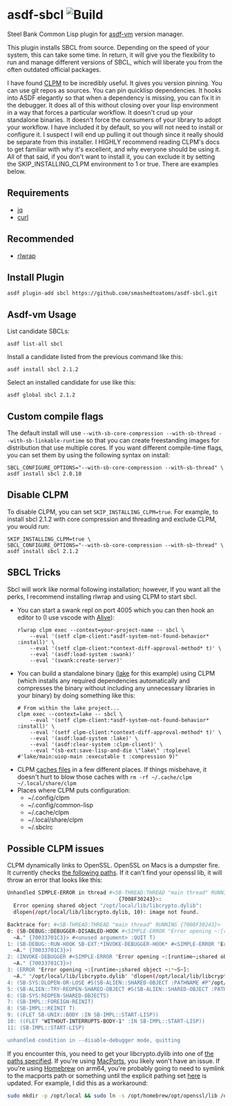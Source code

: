 # asdf-sbcl ![Build](https://github.com/smashedtoatoms/asdf-sbcl/workflows/Build/badge.svg?branch=main)

Steel Bank Common Lisp plugin for [asdf-vm](https://github.com/asdf-vm/asdf)
version manager.

This plugin installs SBCL from source. Depending on the speed of your system,
this can take some time.  In return, it will give you the flexibility to run and
manage different versions of SBCL, which will liberate you from the often
outdated official packages.

I have found [CLPM](https://www.clpm.dev/) to be incredibly useful.  It gives
you version pinning.  You can use git repos as sources.  You can pin quicklisp
dependencies.  It hooks into ASDF elegantly so that when a dependency is
missing, you can fix it in the debugger.  It does all of this without closing
over your lisp environment in a way that forces a particular workflow.  It
doesn't crud up your standalone binaries.  It doesn't force the consumers of
your library to adopt your workflow.  I have included it by default, so you will
not need to install or configure it.  I suspect I will end up pulling it out
though since it really should be separate from this installer.  I HIGHLY 
recommend reading CLPM's docs to get familiar with why it's excellent, and why
everyone should be using it.  All of that said, if you don't want to install 
it, you can exclude it by setting the SKIP_INSTALLING_CLPM environment to 1 
or true.  There are examples below.

## Requirements
- [jq](https://stedolan.github.io/jq/)
- [curl](https://curl.haxx.se/)

## Recommended
- [rlwrap](https://github.com/hanslub42/rlwrap)

## Install Plugin

```
asdf plugin-add sbcl https://github.com/smashedtoatoms/asdf-sbcl.git
```

## Asdf-vm Usage

List candidate SBCLs:

```
asdf list-all sbcl
```

Install a candidate listed from the previous command like this:

```
asdf install sbcl 2.1.2
```

Select an installed candidate for use like this:

```
asdf global sbcl 2.1.2
```

## Custom compile flags

The default install will use `--with-sb-core-compression --with-sb-thread
--with-sb-linkable-runtime` so that you can create freestanding images for
distribution that use multiple cores. If you want different compile-time flags,
you can set them by using the following syntax on install:

```
SBCL_CONFIGURE_OPTIONS="--with-sb-core-compression --with-sb-thread" \
asdf install sbcl 2.0.10
```

## Disable CLPM

To disable CLPM, you can set `SKIP_INSTALLING_CLPM=true`.  For example, to
install sbcl 2.1.2 with core compression and threading and exclude CLPM, you
would run:

```
SKIP_INSTALLING_CLPM=true \
SBCL_CONFIGURE_OPTIONS="--with-sb-core-compression --with-sb-thread" \
asdf install sbcl 2.1.2
```

## SBCL Tricks

Sbcl will work like normal following installation; however, If you want all the
perks, I recommend installing rlwrap and using CLPM to start sbcl.

- You can start a swank repl on port 4005 which you can then hook an editor to
  (I use vscode with
  [Alive](https://marketplace.visualstudio.com/items?itemName=rheller.alive)):
    ```
    rlwrap clpm exec --context=your-project-name -- sbcl \
        --eval '(setf clpm-client:*asdf-system-not-found-behavior* :install)' \
        --eval '(setf clpm-client:*context-diff-approval-method* t)' \
        --eval '(asdf:load-system :swank)'
        --eval '(swank:create-server)'
    ```
- You can build a standalone binary ([lake](https://github.com/takagi/lake) for
  this example) using CLPM (which installs any required dependencies
  automatically and compresses the binary without including any unnecessary
  libraries in your binary) by doing something like this:
    ```
    # From within the lake project...
    clpm exec --context=lake -- sbcl \
        --eval '(setf clpm-client:*asdf-system-not-found-behavior* :install)' \
        --eval '(setf clpm-client:*context-diff-approval-method* t)' \
        --eval '(asdf:load-system :lake)' \
        --eval '(asdf:clear-system :clpm-client)' \
        --eval "(sb-ext:save-lisp-and-die \"lake\" :toplevel #'lake/main:uiop-main :executable t :compression 9)"
    ```
- CLPM [caches files](https://common-lisp.net/project/clpm/docs/storage.html) in
  a few different places.  If things misbehave, it doesn't hurt to blow those
  caches with `rm -rf ~/.cache/clpm ~/.local/share/clpm`
- Places where CLPM puts configuration:
  - ~/.config/clpm
  - ~/.config/common-lisp
  - ~/.cache/clpm
  - ~/.local/share/clpm
  - ~/.sbclrc

## Possible CLPM issues
CLPM dynamically links to OpenSSL.  OpenSSL on Macs is a dumpster fire.  It
currently checks
[the following paths](https://github.com/cl-plus-ssl/cl-plus-ssl/blob/5aed9cabc2a6394d9e35e377f154d8c882b865eb/src/reload.lisp#L44).
If it can't find your openssl lib, it will throw an error that looks like this:
```sh
Unhandled SIMPLE-ERROR in thread #<SB-THREAD:THREAD "main thread" RUNNING
                                    {7008F30243}>:
  Error opening shared object "/opt/local/lib/libcrypto.dylib":
  dlopen(/opt/local/lib/libcrypto.dylib, 10): image not found.

Backtrace for: #<SB-THREAD:THREAD "main thread" RUNNING {7008F30243}>
0: (SB-DEBUG::DEBUGGER-DISABLED-HOOK #<SIMPLE-ERROR "Error opening ~:[runtime~;shared object ~:*~S~]:
  ~A." {70033701C3}> #<unused argument> :QUIT T)
1: (SB-DEBUG::RUN-HOOK SB-EXT:*INVOKE-DEBUGGER-HOOK* #<SIMPLE-ERROR "Error opening ~:[runtime~;shared object ~:*~S~]:
  ~A." {70033701C3}>)
2: (INVOKE-DEBUGGER #<SIMPLE-ERROR "Error opening ~:[runtime~;shared object ~:*~S~]:
  ~A." {70033701C3}>)
3: (ERROR "Error opening ~:[runtime~;shared object ~:*~S~]:
  ~A." "/opt/local/lib/libcrypto.dylib" "dlopen(/opt/local/lib/libcrypto.dylib, 10): image not found")
4: (SB-SYS:DLOPEN-OR-LOSE #S(SB-ALIEN::SHARED-OBJECT :PATHNAME #P"/opt/local/lib/libcrypto.dylib" :NAMESTRING "/opt/local/lib/libcrypto.dylib" :HANDLE NIL :DONT-SAVE NIL))
5: (SB-ALIEN::TRY-REOPEN-SHARED-OBJECT #S(SB-ALIEN::SHARED-OBJECT :PATHNAME #P"/opt/local/lib/libcrypto.dylib" :NAMESTRING "/opt/local/lib/libcrypto.dylib" :HANDLE NIL :DONT-SAVE NIL))
6: (SB-SYS:REOPEN-SHARED-OBJECTS)
7: (SB-IMPL::FOREIGN-REINIT)
8: (SB-IMPL::REINIT T)
9: ((FLET SB-UNIX::BODY :IN SB-IMPL::START-LISP))
10: ((FLET "WITHOUT-INTERRUPTS-BODY-1" :IN SB-IMPL::START-LISP))
11: (SB-IMPL::START-LISP)

unhandled condition in --disable-debugger mode, quitting
```
If you encounter this, you need to get your libcrypto.dylib into one of [the
paths
specified](https://github.com/cl-plus-ssl/cl-plus-ssl/blob/5aed9cabc2a6394d9e35e377f154d8c882b865eb/src/reload.lisp#L44).
If you're using [MacPorts](https://www.macports.org), you likely won't have an
issue.  If you're using [Homebrew](https://brew.sh) on arm64, you're probably
going to need to symlink to the macports path or something until the explicit
pathing set
[here](https://github.com/cl-plus-ssl/cl-plus-ssl/blob/5aed9cabc2a6394d9e35e377f154d8c882b865eb/src/reload.lisp#L44)
is updated.  For example, I did this as a workaround:
```sh
sudo mkdir -p /opt/local && sudo ln -s /opt/homebrew/opt/openssl/lib /opt/local/lib
```
